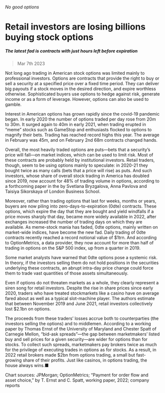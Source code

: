 ###### No good options
# Retail investors are losing billions buying stock options 
##### The latest fad is contracts with just hours left before expiration 
> Mar 7th 2023 


Not long ago trading in American stock options was limited mainly to professional investors. Options are contracts that provide the right to buy or sell a security at a specified price over a fixed time period. They can deliver big payouts if a stock moves in the desired direction, and expire worthless otherwise. Sophisticated buyers use options to hedge against risk, generate income or as a form of leverage. However, options can also be used to gamble.
Interest in American options has grown rapidly since the covid-19 pandemic began. In early 2020 the number of options traded per day rose from 20m to 30m. It surged again to 40m in early 2021, when trading erupted in “meme” stocks such as GameStop and enthusiasts flocked to options to magnify their bets. Trading has reached record highs this year. The average in February was 45m, and on February 2nd 68m contracts changed hands.
Overall, the most heavily traded options are puts—bets that a security’s price will fall—on market indices, which can be used to limit risk. Most of these contracts are probably held by institutional investors. Retail traders, though, seem to be using options mainly to speculate: in 2020-21 they bought twice as many calls (bets that a price will rise) as puts. And such investors, whose share of overall stock trading in America has doubled since 2019, now account for 48% of trading volume in options, according to a forthcoming paper in the  by Svetlana Bryzgalova, Anna Pavlova and Taisiya Sikorskaya of London Business School.
Moreover, rather than trading options that last for weeks, months or years, buyers are now piling into zero-days-to-expiration (0dte) contracts. These options, which expire the day that they are bought and yield windfalls if a price moves sharply that day, became more widely available in 2022, after exchanges increased the number of trading days on which they are available. As meme-stock mania has faded, 0dte options, mainly written on market-wide indices, have become the new fad. Daily trading of 0dte contracts recently reached a record notional value of $1trn. And according to OptionMetrics, a data provider, they now account for more than half of trading in options on the S&P 500 index, up from a quarter in 2019.


Some market analysts have warned that 0dte options pose a systemic risk. In theory, if the investors selling them do not hold positions in the securities underlying these contracts, an abrupt intra-day price change could force them to trade vast quantities of those assets simultaneously.
Even if options do not threaten markets as a whole, they clearly represent a siren song for retail investors. Despite the rise in share prices since early 2020, traders who have treated stockmarkets like a casino have on average fared about as well as a typical slot-machine player. The  authors estimate that between November 2019 and June 2021, retail investors collectively lost $2.1bn on options.


The proceeds from these traders’ losses accrue both to counterparties (the investors selling the options) and to middlemen. According to a working paper by Thomas Ernst of the University of Maryland and Chester Spatt of Carnegie Mellon, “bid-ask spreads”—the gap between marketmakers’ listed buy and sell prices for a given security—are wider for options than for stocks. To collect such spreads, marketmakers pay brokers twice as much for the privilege of executing trades in options as for stocks. As a result, in 2022 retail brokers made $2bn from options trading, a small but fast-growing share of their profits. Just like casinos, in options trading, the house always wins.■
Chart sources: JPMorgan; OptionMetrics; “Payment for order flow and asset choice,” by T. Ernst and C. Spatt, working paper, 2022; company reports

